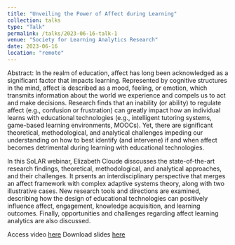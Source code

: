 ```yaml
---
title: "Unveiling the Power of Affect during Learning"
collection: talks
type: "Talk"
permalink: /talks/2023-06-16-talk-1
venue: "Society for Learning Analytics Research"
date: 2023-06-16
location: "remote"
---
```


Abstract:  In the realm of education, affect has long been acknowledged as a significant factor that impacts learning. Represented by cognitive structures in the mind, affect is described as a mood, feeling, or emotion, which transmits information about the world we experience and compels us to act and make decisions. Research finds that an inability (or ability) to regulate affect (e.g., confusion or frustration) can greatly impact how an individual learns with educational technologies (e.g., intelligent tutoring systems, game-based learning environments, MOOCs). Yet, there are significant theoretical, methodological, and analytical challenges impeding our understanding on how to best identify (and intervene) if and when affect becomes detrimental during learning with educational technologies.

In this SoLAR webinar, Elizabeth Cloude disscusses the state-of-the-art research findings, theoretical, methodological, and analytical approaches, and their challenges. It prsents an interdisciplinary perspective that merges an affect framework with complex adaptive systems theory, along with two illustrative cases. New research tools and directions are examined, describing how the design of educational technologies can positively influence affect, engagement, knowledge acquisition, and learning outcomes. Finally, opportunities and challenges regarding affect learning analytics are also discussed.

Access video [here](https://www.youtube.com/watch?v=HwZyua3DvG4)
Download slides [here](https://drive.google.com/file/d/19F4lXBQZeMKg3wsZ_RxpRR08juGsUcLJ/view?usp=share_link)
